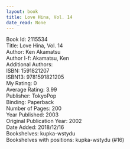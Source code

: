 ```yaml
---
layout: book
title: Love Hina, Vol. 14
date_read: None
---
```


Book Id: 2115534<br />
Title: Love Hina, Vol. 14<br />
Author: Ken Akamatsu<br />
Author l-f: Akamatsu, Ken<br />
Additional Authors: <br />
ISBN: 1591821207<br />
ISBN13: 9781591821205<br />
My Rating: 0<br />
Average Rating: 3.99<br />
Publisher: TokyoPop<br />
Binding: Paperback<br />
Number of Pages: 200<br />
Year Published: 2003<br />
Original Publication Year: 2002<br />
Date Added: 2018/12/16<br />
Bookshelves: kupka-wstydu<br />
Bookshelves with positions: kupka-wstydu (#16)<br />

